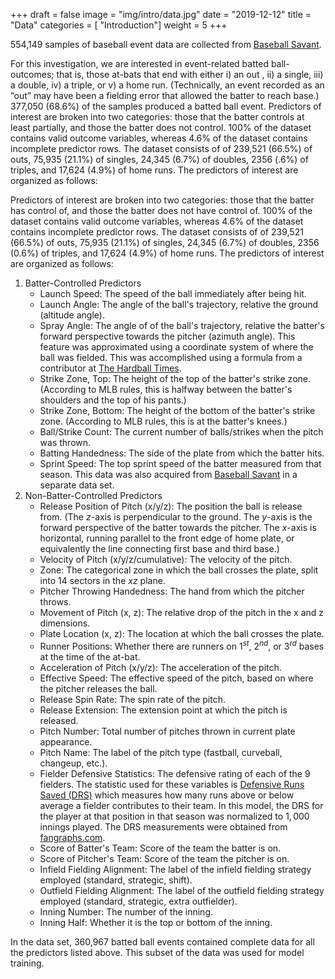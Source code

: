 +++
draft = false
image = "img/intro/data.jpg"
date = "2019-12-12"
title = "Data"
categories = [ "Introduction"]
weight = 5
+++

554,149 samples of baseball event data are collected from [Baseball Savant](https://baseballsavant.mlb.com/statcast_search).

<!--more-->

For this investigation, we are interested in event-related batted ball-outcomes; that is, those at-bats that end with either i) an out , ii) a single, iii) a double, iv) a triple, or v) a home run. (Technically, an event recorded as an “out” may have been a fielding error that allowed the batter to reach base.) 377,050 (68.6%) of the samples produced a batted ball event. Predictors of interest are broken into two categories: those that the batter controls at least partially, and those the batter does not control. 100% of the dataset contains valid outcome variables, whereas 4.6% of the dataset contains incomplete predictor rows. The dataset consists of of 239,521 (66.5%) of outs, 75,935 (21.1%) of singles, 24,345 (6.7%) of doubles, 2356 (.6%) of triples, and 17,624 (4.9%) of home runs. The predictors of interest are organized as follows:

Predictors of interest are broken into two categories: those that the batter has control of, and those the batter does not have control of. 100% of the dataset contains valid outcome variables, whereas 4.6% of the dataset contains incomplete predictor rows. The dataset consists of of 239,521 (66.5%) of outs, 75,935 (21.1%) of singles, 24,345 (6.7%) of doubles, 2356 (0.6%) of triples, and 17,624 (4.9%) of home runs. The predictors of interest are organized as follows:

1. Batter-Controlled Predictors
    + Launch Speed: The speed of the ball immediately after being hit.
    + Launch Angle: The angle of the ball's trajectory, relative the ground (altitude angle).
    + Spray Angle: The angle of of the ball's trajectory, relative the batter's forward perspective towards the pitcher (azimuth angle). This feature was approximated using a coordinate system of where the ball was fielded. This was accomplished using a formula from a contributor at [The Hardball Times](https://tht.fangraphs.com/research-notebook-new-format-for-statcast-data-export-at-baseball-savant/).
    + Strike Zone, Top: The height of the top of the batter's strike zone. (According to MLB rules, this is halfway between the batter's shoulders and the top of his pants.)
    + Strike Zone, Bottom: The height of the bottom of the batter's strike zone. (According to MLB rules, this is at the batter's knees.)
    + Ball/Strike Count: The current number of balls/strikes when the pitch was thrown.
    + Batting Handedness: The side of the plate from which the batter hits.
    + Sprint Speed: The top sprint speed of the batter measured from that season. This data was also acquired from [Baseball Savant](https://baseballsavant.mlb.com/sprint_speed_leaderboard) in a separate data set.
2. Non-Batter-Controlled Predictors
    + Release Position of Pitch (x/y/z): The position the ball is release from. (The *z*-axis is perpendicular to the ground. The *y*-axis is the forward perspective of the batter towards the pitcher. The *x*-axis is horizontal, running parallel to the front edge of home plate, or equivalently the line connecting first base and third base.)
    + Velocity of Pitch (x/y/z/cumulative): The velocity of the pitch.
    + Zone: The categorical zone in which the ball crosses the plate, split into 14 sectors in the *xz* plane.
    + Pitcher Throwing Handedness: The hand from which the pitcher throws.
    + Movement of Pitch (x, z): The relative drop of the pitch in the x and z dimensions.
    + Plate Location (x, z): The location at which the ball crosses the plate.
    + Runner Positions: Whether there are runners on $1^{st}$, $2^{nd}$, or $3^{rd}$ bases at the time of the at-bat.
    + Acceleration of Pitch (x/y/z): The acceleration of the pitch.
    + Effective Speed: The effective speed of the pitch, based on where the pitcher releases the ball.
    + Release Spin Rate: The spin rate of the pitch.
    + Release Extension: The extension point at which the pitch is released.
    + Pitch Number: Total number of pitches thrown in current plate appearance.
    + Pitch Name: The label of the pitch type (fastball, curveball, changeup, etc.).
    + Fielder Defensive Statistics: The defensive rating of each of the $9$ fielders. The statistic used for these variables is [Defensive Runs Saved (DRS)](https://library.fangraphs.com/defense/drs/) which measures how many runs above or below average a fielder contributes to their team. In this model, the DRS for the player at that position in that season was normalized to $1,000$ innings played. The DRS measurements were obtained from [fangraphs.com](https://www.fangraphs.com/leaders.aspx?pos=all&stats=fld&lg=all&qual=y&type=1&season=2019&month=0&season1=2019&ind=0&team=0&rost=0&age=0&filter=&players=0&startdate=&enddate=).
    + Score of Batter's Team: Score of the team the batter is on.
    + Score of Pitcher's Team: Score of the team the pitcher is on.
    + Infield Fielding Alignment: The label of the infield fielding strategy employed (standard, strategic, shift).
    + Outfield Fielding Alignment: The label of the outfield fielding strategy employed (standard, strategic, extra outfielder).
    + Inning Number: The number of the inning.
    + Inning Half: Whether it is the top or bottom of the inning.

In the data set, 360,967 batted ball events contained complete data for all the predictors listed above. This subset of the data was used for model training.
